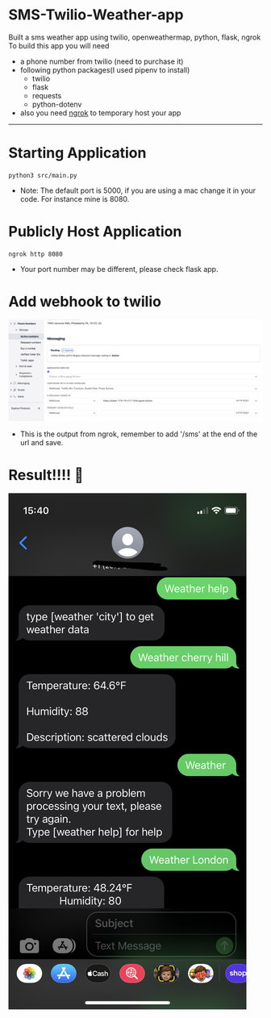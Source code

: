 # SMS-Twilio-Weather-app
Built a sms weather app using twilio, openweathermap, python, flask, ngrok<br>
To build this app you will need
- a phone number from twilio (need to purchase it)
- following python packages(I used pipenv to install)
    - twilio
    - flask
    - requests
    - python-dotenv
- also you need [ngrok](https://ngrok.com/) to temporary host your app
***
# Starting Application
```
python3 src/main.py
```
- Note: The default port is 5000, if you are using a mac change it in your code. For instance mine is 8080.

# Publicly Host Application 
```
ngrok http 8080
```
- Your port number may be different, please check flask app.
# Add webhook to twilio
![](img/twilio_setting.png)
- This is the output from ngrok, remember to add '/sms' at the end of the url and save.
# Result!!!! 🥳
![](img/demo.PNG)
